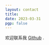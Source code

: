 ```yaml
---
layout: contact
title: 
date: 2023-03-31 
pgp: false
---
```


欢迎联系我 <a href="https://github.com/hunterhan" class="highlighted">Github</a> . 
